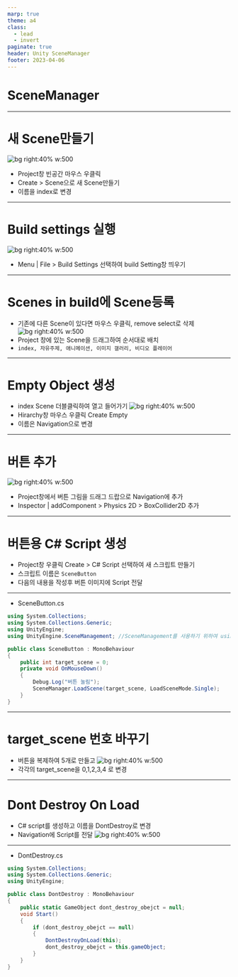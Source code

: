 ```yaml
---
marp: true
theme: a4
class:
  - lead
  - invert
paginate: true
header: Unity SceneManager
footer: 2023-04-06
---
```


# SceneManager

---

# 새 Scene만들기
![bg right:40% w:500](../../Marp_images/Unity3d/unity_scenemanager1.png)
- Project창 빈공간 마우스 우클릭
- Create > Scene으로 새 Scene만들기
- 이름을 index로 변경

---

# Build settings 실행
![bg right:40% w:500](../../Marp_images/Unity3d/unity_scenemanager2.png)
- Menu | File > Build Settings 선택하여 build Setting창 띄우기

---

# Scenes in build에 Scene등록
- 기존에 다른 Scene이 있다면 마우스 우클릭, remove select로 삭제
![bg right:40% w:500](../../Marp_images/Unity3d/unity_scenemanager3.png)
- Project 창에 있는 Scene을 드래그하여 순서대로 배치
- ```index, 자유주제, 애니메이션, 이미지 갤러리, 비디오 플레이어```

---

# Empty Object 생성
- index Scene 더블클릭하여 열고 들어가기
![bg right:40% w:500](../../Marp_images/Unity3d/unity_scenemanager4.png)
- Hirarchy창 마우스 우클릭 Create Empty
- 이름은 Navigation으로 변경

---

# 버튼 추가
![bg right:40% w:500](../../Marp_images/Unity3d/unity_scenemanager5.png)
- Project창에서 버튼 그림을 드래그 드랍으로 Navigation에 추가
- Inspector | addComponent > Physics 2D > BoxCollider2D 추가

---

# 버튼용 C# Script 생성
- Project창 우클릭 Create > C# Script 선택하여 새 스크립트 만들기
- 스크립트 이름은 ```SceneButton```
- 다음의 내용을 작성후 버튼 이미지에 Script 전달

---
- SceneButton.cs
```C#
using System.Collections;
using System.Collections.Generic;
using UnityEngine;
using UnityEngine.SceneManagement; //SceneManagement를 사용하기 위하여 using에 추가

public class SceneButton : MonoBehaviour
{
    public int target_scene = 0;
    private void OnMouseDown()
    {
        Debug.Log("버튼 눌림");
        SceneManager.LoadScene(target_scene, LoadSceneMode.Single);
    }
}

```
---

# target_scene 번호 바꾸기
- 버튼을 복제하여 5개로 만들고
![bg right:40% w:500](../../Marp_images/Unity3d/unity_scenemanager6.png)
- 각각의 target_scene을 0,1,2,3,4 로 변경

---

# Dont Destroy On Load
- C# script를 생성하고 이름을 DontDestroy로 변경
- Navigation에 Script를 전달
![bg right:40% w:500](../../Marp_images/Unity3d/unity_scenemanager7.png)
---

- DontDestroy.cs
```C#
using System.Collections;
using System.Collections.Generic;
using UnityEngine;

public class DontDestroy : MonoBehaviour
{
    public static GameObject dont_destroy_obejct = null;
    void Start()
    {
        if (dont_destroy_obejct == null)
        {
            DontDestroyOnLoad(this);
            dont_destroy_obejct = this.gameObject;
        }
    }
}
```